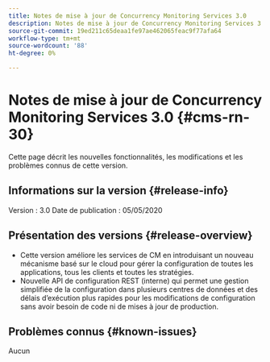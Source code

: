 ```yaml
---
title: Notes de mise à jour de Concurrency Monitoring Services 3.0
description: Notes de mise à jour de Concurrency Monitoring Services 3.0
source-git-commit: 19ed211c65deaa1fe97ae462065feac9f77afa64
workflow-type: tm+mt
source-wordcount: '88'
ht-degree: 0%

---
```



# Notes de mise à jour de Concurrency Monitoring Services 3.0 {#cms-rn-30}

Cette page décrit les nouvelles fonctionnalités, les modifications et les problèmes connus de cette version.

## Informations sur la version {#release-info}

Version : 3.0 Date de publication : 05/05/2020

## Présentation des versions {#release-overview}

* Cette version améliore les services de CM en introduisant un nouveau mécanisme basé sur le cloud pour gérer la configuration de toutes les applications, tous les clients et toutes les stratégies.
* Nouvelle API de configuration REST (interne) qui permet une gestion simplifiée de la configuration dans plusieurs centres de données et des délais d’exécution plus rapides pour les modifications de configuration sans avoir besoin de code ni de mises à jour de production.


## Problèmes connus {#known-issues}

Aucun
